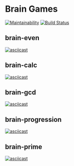# Brain Games



[![Maintainability](https://api.codeclimate.com/v1/badges/db0ed8d82f61cafeb9d0/maintainability)](https://codeclimate.com/github/kotano/python-project-lvl1/maintainability)
[![Build Status](https://travis-ci.org/kotano/python-project-lvl1.svg?branch=master)](https://travis-ci.org/kotano/python-project-lvl1)

## brain-even
[![asciicast](https://asciinema.org/a/Z5GtK3O4VC8xGQU1zkcCWhwZA.svg)](https://asciinema.org/a/Z5GtK3O4VC8xGQU1zkcCWhwZA)

## brain-calc
[![asciicast](https://asciinema.org/a/KLlOMWIYpxohcGFNDLS0PlHTv.svg)](https://asciinema.org/a/KLlOMWIYpxohcGFNDLS0PlHTv)

## brain-gcd
[![asciicast](https://asciinema.org/a/304686.svg)](https://asciinema.org/a/304686)

## brain-progression
[![asciicast](https://asciinema.org/a/W8By0aHAEu95uou2CRnDGWnLL.svg)](https://asciinema.org/a/W8By0aHAEu95uou2CRnDGWnLL)

## brain-prime
[![asciicast](https://asciinema.org/a/It5rtZMu31zFFjO8HFkiVxMXJ.svg)](https://asciinema.org/a/It5rtZMu31zFFjO8HFkiVxMXJ)

